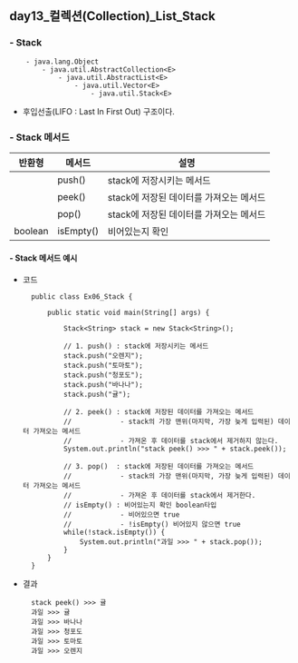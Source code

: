 ## day13_컬렉션(Collection)_List_Stack

### - Stack

        - java.lang.Object
            - java.util.AbstractCollection<E>
                - java.util.AbstractList<E>
                    - java.util.Vector<E>
                        - java.util.Stack<E>

- 후입선출(LIFO : Last In First Out) 구조이다.

### - Stack 메서드
| 반환형 | 메서드 | 설명|
|---- | ---- | ---- | 
|     |    push()   |   stack에 저장시키는 메서드   |
|     |   peek()   |   stack에 저장된 데이터를 가져오는 메서드   |
|     |   pop()   |    stack에 저장된 데이터를 가져오는 메서드   |
|   boolean  |     isEmpty()   |   비어있는지 확인   |
    
#### - Stack 메서드 예시
- 코드

        public class Ex06_Stack {

            public static void main(String[] args) {

                Stack<String> stack = new Stack<String>();
                
                // 1. push() : stack에 저장시키는 메서드
                stack.push("오렌지");
                stack.push("토마토");
                stack.push("청포도");
                stack.push("바나나");
                stack.push("귤");
                
                // 2. peek() : stack에 저장된 데이터를 가져오는 메서드
                //			  - stack의 가장 맨위(마지막, 가장 늦게 입력된) 데이터 가져오는 메서드
                // 			  - 가져온 후 데이터를 stack에서 제거하지 않는다.
                System.out.println("stack peek() >>> " + stack.peek());
                
                // 3. pop()  : stack에 저장된 데이터를 가져오는 메서드 
                //		      - stack의 가장 맨위(마지막, 가장 늦게 입력된) 데이터 가져오는 메서드
                // 		      - 가져온 후 데이터를 stack에서 제거한다.
                // isEmpty() : 비어있는지 확인 boolean타입 
                //            - 비어있으면 true
                // 			  - !isEmpty() 비어있지 않으면 true
                while(!stack.isEmpty()) {
                    System.out.println("과일 >>> " + stack.pop());
                }
            }
        }

- 결과

        stack peek() >>> 귤
        과일 >>> 귤
        과일 >>> 바나나
        과일 >>> 청포도
        과일 >>> 토마토
        과일 >>> 오렌지